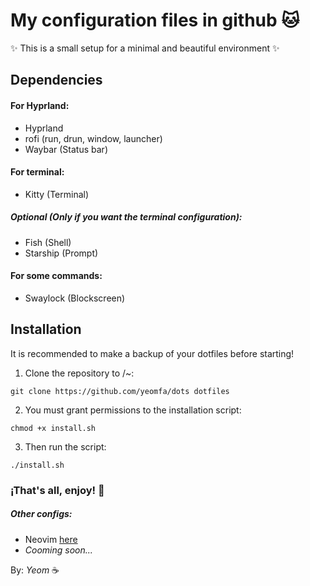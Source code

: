 # My configuration files in github :cat:

:sparkles: This is a small setup for a minimal and beautiful environment :sparkles:

## Dependencies

#### For Hyprland:

- Hyprland 
- rofi (run, drun, window, launcher)
- Waybar (Status bar)

#### For terminal:

- Kitty (Terminal)

##### Optional (Only if you want the terminal configuration):

- Fish (Shell)
- Starship (Prompt)

#### For some commands:

- Swaylock (Blockscreen)

## Installation 

It is recommended to make a backup of your dotfiles before starting!

1. Clone the repository to /~:
```console
git clone https://github.com/yeomfa/dots dotfiles
```

2. You must grant permissions to the installation script:
```console
chmod +x install.sh
```
3. Then run the script:
```console
./install.sh
```
### ¡That's all, enjoy! :tada:

##### Other configs:
- Neovim [here](https://github.com/yeomfa/JetNvim)
- *Cooming soon...*

By: *Yeom* :coffee:

